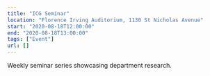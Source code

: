 ```yaml
---
title: "ICG Seminar"
location: "Florence Irving Auditorium, 1130 St Nicholas Avenue"
start: "2020-08-18T12:00:00"
end: "2020-08-18T13:00:00"
tags: ["Event"]
url: []
---
```


Weekly seminar series showcasing department research.

<!-- endexcerpt -->
